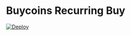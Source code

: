 # Buycoins Recurring Buy




[![Deploy](https://www.herokucdn.com/deploy/button.svg)](https://heroku.com/deploy)